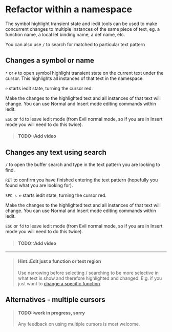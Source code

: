 # Refactor within a namespace

The symbol highlight transient state and iedit tools can be used to make concurrent changes to multiple instances of the same piece of text, eg. a function name, a local let binding name, a def name, etc.

You can also use `/` to search for matched to particular text pattern

## Changes a symbol or name

`*` or `#` to open symbol highlight transient state on the current text under the cursor.  This highlights all instances of that text in the namespace.

`e` starts iedit state, turning the cursor red.

Make the changes to the highlighted text and all instances of that text will change.  You can use Normal and Insert mode editing commands within iedit.

`ESC` or `fd` to leave iedit mode (from Evil normal mode, so if you are in Insert mode you will need to do this twice).


> #### TODO::Add video


## Changes any text using search

 `/` to open the buffer search and type in the text pattern you are looking to find.

 `RET` to confirm you have finished entering the text pattern (hopefully you found what you are looking for).

`SPC s e` starts iedit state, turning the cursor red.

Make the changes to the highlighted text and all instances of that text will change.  You can use Normal and Insert mode editing commands within iedit.

`ESC` or `fd` to leave iedit mode (from Evil normal mode, so if you are in Insert mode you will need to do this twice).


> #### TODO::Add video

---



> #### Hint::Edit just a function or text region
> Use narrowing before selecting / searching to be more selective in what text is show and therefore highlighted and changed.  E.g. if you just want to [change a specific function](within-a-function.md).




## Alternatives - multiple cursors

> #### TODO::work in progress, sorry
> Any feedback on using multiple cursors is most welcome.
